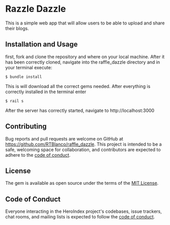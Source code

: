 # Razzle Dazzle
This is a simple web app that will allow users to be able to upload and share their blogs.

## Installation and Usage
first, fork and clone the repository and where on your local machine. After it has been correctly cloned, navigate into the raffle_dazzle directory and in your terminal execute:

    $ bundle install 

This is will download all the correct gems needed. After everything is correctly installed in  the terminal enter 
  
    $ rail s 
  
After the server has correctly started, navigate to http://localhost:3000

## Contributing

Bug reports and pull requests are welcome on GitHub at https://github.com/RTBlanco/raffle_dazzle. This project is intended to be a safe, welcoming space for collaboration, and contributors are expected to adhere to the [code of conduct](https://github.com/RTBlanco/raffle_dazzle/blob/main/CODE_OF_CONDUCT.md).


## License

The gem is available as open source under the terms of the [MIT License](https://opensource.org/licenses/MIT).

## Code of Conduct

Everyone interacting in the HeroIndex project's codebases, issue trackers, chat rooms, and mailing lists is expected to follow the [code of conduct](https://github.com/RTBlanco/raffle_dazzle/blob/main/CODE_OF_CONDUCT.md).